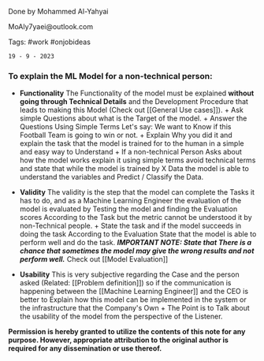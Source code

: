 <p>Done by Mohammed Al-Yahyai</P>
<p>MoAly7yaei@outlook.com</p>

Tags: #work #onjobideas


	19 - 9 - 2023

<h3>To explain the ML Model for a non-technical person:</h3>

+
	**Functionality**
		The Functionality of the model must be explained **without going through Technical Details** and the Development Procedure that leads to making this Model (Check out [[General Use cases]]).
			+ Ask simple Questions about what is the Target of the model.
			+ Answer the Questions Using Simple Terms Let's say: We want to Know if this Football Team is going to win or not.
			+ Explain Why you did it and explain the task that the model is trained for to the human in a simple and easy way to Understand
			+ If a non-technical Person Asks about how the model works explain it using simple terms avoid technical terms and state that while the model is trained by X Data the model is able to understand the variables and Predict / Classify the Data.
+ 
	**Validity**
		The validity is the step that the model can complete the Tasks it has to do, and as a Machine Learning Engineer the evaluation of the model is evaluated by Testing the model and finding the Evaluation scores According to the Task but the metric cannot be understood it by non-Technical people.
			+ State the task and if the model succeeds in doing the task According to the Evaluation State that the model is able to perform well and do the task.
			***IMPORTANT NOTE: State that There is a chance that sometimes the model may give the wrong results and not perform well.***
		Check out [[Model Evaluation]]
		
+
	**Usability**
		This is very subjective regarding the Case and the person asked (Related: [[Problem definition]]) so if the communication is happening between the [[Machine Learning Engineer]] and the CEO is better to Explain how this model can be implemented in the system or the infrastructure that the Company's Own
			+ The Point is to Talk about the usability of the model from the perspective of the Listener. 

****Permission is hereby granted to utilize the contents of this note for any purpose. However, appropriate attribution to the original author is required for any dissemination or use thereof.****
